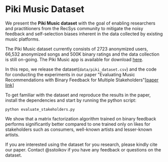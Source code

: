 # Piki Music Dataset
We present the **Piki Music dataset** with the goal of enabling researchers and practitioners from the RecSys community to mitigate the noisy feedback and self-selection biases inherent in the data collected by existing music platforms.

The Piki Music dataset currently consists of 2723 anonymized users, 66,532 anonymized songs and 500K binary ratings and the data collection is still on-going. The Piki Music app is available for download [here](https://piki.page.link/AcVj).

In this repo, we release the dataset(`data/piki_dataset.csv`) and the code for conducting the experiments in our paper "Evaluating Music Recommendations with Binary Feedback for Multiple Stakeholders"[[paper link](https://papers.ssrn.com/sol3/papers.cfm?abstract_id=3919046)]

To get familiar with the dataset and reproduce the results in the paper, install the dependencies and start by running the python script:

```
python evaluate_stakeholders.py
```

We show that a matrix factorization algorithm trained on binary feedback performs significantly better compared to one trained only on likes for stakeholders such as consumers, well-known artists and lesser-known artists.


If you are interested using the dataset for you research, please kindly cite our paper. Contact @sstoikov if you have any feedback or questions on the dataset.
